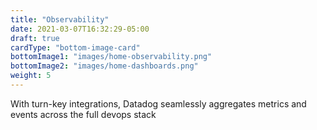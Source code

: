 ```yaml
---
title: "Observability"
date: 2021-03-07T16:32:29-05:00
draft: true
cardType: "bottom-image-card"
bottomImage1: "images/home-observability.png"
bottomImage2: "images/home-dashboards.png"
weight: 5
---
```

With turn-key integrations, Datadog seamlessly aggregates metrics and events across the full devops stack
